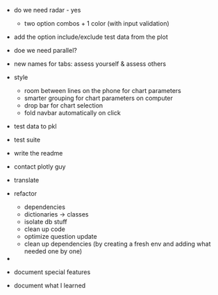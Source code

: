 - do we need radar - yes
  - two option combos + 1 color (with input validation)
- add the option include/exclude test data from the plot
- doe we need parallel?
- new names for tabs: assess yourself & assess others
- style
  - room between lines on the phone for chart parameters
  - smarter grouping for chart parameters on computer
  - drop bar for chart selection
  - fold navbar automatically on click
- test data to pkl
- test suite
- write the readme

- contact plotly guy

- translate

- refactor
    - dependencies
    - dictionaries -> classes
    - isolate db stuff
    - clean up code
    - optimize question update
    - clean up dependencies (by creating a fresh env and adding what needed one by one)
- 
- document special features
- document what I learned
